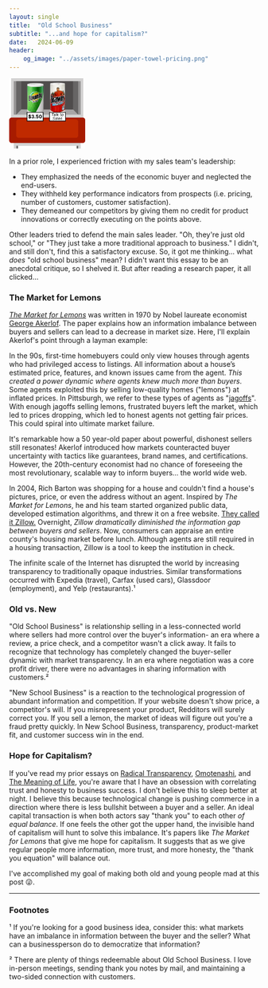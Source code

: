 ```yaml
---
layout: single
title:  "Old School Business"
subtitle: "...and hope for capitalism?"
date:   2024-06-09
header:
    og_image: "../assets/images/paper-towel-pricing.png"
---
```


<img src="../assets/images/paper-towel-pricing.png" alt="Paper Towel Price Comparison" style="zoom: 15%;" />

In a prior role, I experienced friction with my sales team's leadership:

- They emphasized the needs of the economic buyer and neglected the end-users.
- They withheld key performance indicators from prospects (i.e. pricing, number of customers, customer satisfaction).
- They demeaned our competitors by giving them no credit for product innovations or correctly executing on the points above.

Other leaders tried to defend the main sales leader. "Oh, they're just old school," or "They just take a more traditional approach to business." I didn't, and still don't, find this a satisfactory excuse. So, it got me thinking... what *does* "old school business" mean? I didn't want this essay to be an anecdotal critique, so I shelved it. But after reading a research paper, it all clicked...

### The Market for Lemons

[*The Market for Lemons*](https://www.sfu.ca/~wainwrig/Econ400/akerlof.pdf) was written in 1970 by Nobel laureate economist [George Akerlof](https://en.wikipedia.org/wiki/George_Akerlof). The paper explains how an information imbalance between buyers and sellers can lead to a decrease in market size. Here, I'll explain Akerlof's point through a layman example:

In the 90s, first-time homebuyers could only view houses through agents who had privileged access to listings. All information about a house’s estimated price, features, and known issues came from the agent. *This created a power dynamic where agents knew much more than buyers*. Some agents exploited this by selling low-quality homes ("lemons") at inflated prices.  In Pittsburgh, we refer to these types of agents as "[jagoffs](https://www.yajagoff.com/whats-a-jagoff/)". With enough jagoffs selling lemons, frustrated buyers left the market, which led to prices dropping, which led to honest agents not getting fair prices. This could spiral into ultimate market failure.

It's remarkable how a 50 year-old paper about powerful, dishonest sellers still resonates! Akerlof introduced how markets counteracted buyer uncertainty with tactics like guarantees, brand names, and certifications. However, the 20th-century economist had no chance of foreseeing the most revolutionary, scalable way to inform buyers... the world wide web.

In 2004, Rich Barton was shopping for a house and couldn't find a house's pictures, price, or even the address without an agent. Inspired by *The Market for Lemons*, he and his team started organized public data, developed estimation algorithms, and threw it on a free website. [They called it Zillow.](https://www.npr.org/2021/06/11/1005526927/expedia-zillow-rich-barton) Overnight, *Zillow dramatically diminished the information gap between buyers and sellers*. Now, consumers can appraise an entire county's housing market before lunch. Although agents are still required in a housing transaction, Zillow is a tool to keep the institution in check. 

The infinite scale of the Internet has disrupted the world by increasing transparency to traditionally opaque industries. Similar transformations occurred with Expedia (travel), Carfax (used cars), Glassdoor (employment), and Yelp (restaurants).¹

### Old vs. New

"Old School Business" is relationship selling in a less-connected world where sellers had more control over the buyer's information- an era where a review, a price check, and a competitor wasn't a click away. It fails to recognize that technology has completely changed the buyer-seller dynamic with market transparency. In an era where negotiation was a core profit driver, there were no advantages in sharing information with customers.²

"New School Business" is a reaction to the technological progression of abundant information and competition. If your website doesn't show price, a competitor's will. If you misrepresent your product, Redditors will surely correct you. If you sell a lemon, the market of ideas will figure out you're a fraud pretty quickly. In New School Business, transparency, product-market fit, and customer success win in the end.

### Hope for Capitalism?

If you've read my prior essays on [Radical Transparency](https://ben-mini.github.io/2024/the-browser-company-and-radical-transparency), [Omotenashi](https://ben-mini.github.io/2024/omotenashi), and [The Meaning of Life](https://ben-mini.github.io/2023/the-meaning-of-life), you're aware that I have an obsession with correlating trust and honesty to business success. I don't believe this to sleep better at night. I believe this because technological change is pushing commerce in a direction where there is less bullshit between a buyer and a seller. An ideal capital transaction is when both actors say "thank you" to each other *of equal balance*. If one feels the other got the upper hand, the invisible hand of capitalism will hunt to solve this imbalance. It's papers like *The Market for Lemons* that give me hope for capitalism. It suggests that as we give regular people more information, more trust, and more honesty, the "thank you equation" will balance out.

I've accomplished my goal of making both old and young people mad at this post 😜.

---

### Footnotes

¹ If you're looking for a good business idea, consider this: what markets have an imbalance in information between the buyer and the seller? What can a businessperson do to democratize that information?

² There are plenty of things redeemable about Old School Business. I love in-person meetings, sending thank you notes by mail, and maintaining a two-sided connection with customers.





